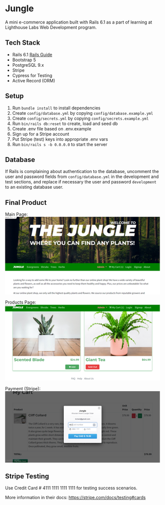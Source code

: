 # Jungle

A mini e-commerce application built with Rails 6.1 as a part of learning at Lighthouse Labs Web Development program.

## Tech Stack
- Rails 6.1 [Rails Guide](http://guides.rubyonrails.org/v6.1/)
- Bootstrap 5
- PostgreSQL 9.x
- Stripe
- Cypress for Testing
- Active Record (ORM)

## Setup

1. Run `bundle install` to install dependencies
2. Create `config/database.yml` by copying `config/database.example.yml`
3. Create `config/secrets.yml` by copying `config/secrets.example.yml`
4. Run `bin/rails db:reset` to create, load and seed db
5. Create .env file based on .env.example
6. Sign up for a Stripe account
7. Put Stripe (test) keys into appropriate .env vars
8. Run `bin/rails s -b 0.0.0.0` to start the server

## Database

If Rails is complaining about authentication to the database, uncomment the user and password fields from `config/database.yml` in the development and test sections, and replace if necessary the user and password `development` to an existing database user.


## Final Product
Main Page:
![Screenshot](pictures/p1.png)

Products Page:
![Screenshot](pictures/p2.png)

Payment (Stripe):
![Screenshot](pictures/p3.png)

## Stripe Testing

Use Credit Card # 4111 1111 1111 1111 for testing success scenarios.

More information in their docs: <https://stripe.com/docs/testing#cards>


